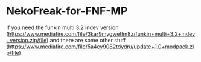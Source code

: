 # NekoFreak-for-FNF-MP
If you need the funkin multi 3.2 indev version (https://www.mediafire.com/file/3kar9mygwetlm8z/funkin+multi+3.2+indev+version.zip/file) and there are some other stuff (https://www.mediafire.com/file/5a4cy9082tdydru/update+1.0+modpack.zip/file)
